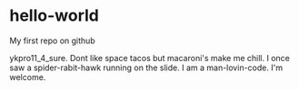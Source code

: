 # hello-world
My first repo on github

ykpro11_4_sure. Dont like space tacos but macaroni's make me chill.
I once saw a spider-rabit-hawk running on the slide. I am a man-lovin-code.
I'm welcome.
